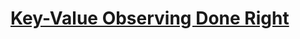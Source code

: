 # [Key-Value Observing Done Right](https://www.mikeash.com/pyblog/key-value-observing-done-right.html)



